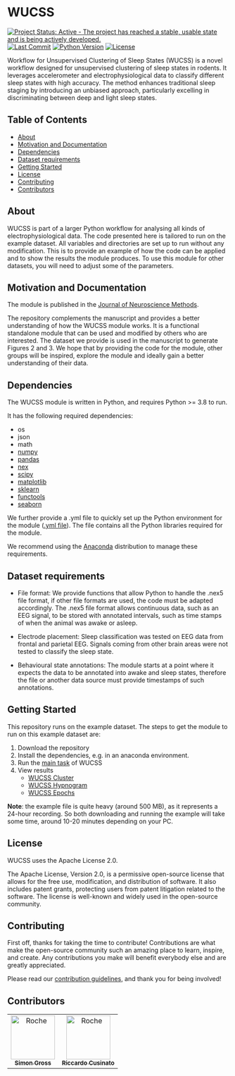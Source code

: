 # WUCSS

[![Project Status: Active - The project has reached a stable, usable state and is being actively developed.](https://www.repostatus.org/badges/latest/active.svg)](https://www.repostatus.org/#active)
[![Last Commit](https://img.shields.io/github/last-commit/Roche/WUCSS/main?style=flat-square)](https://github.com/Roche/WUCSS/commits/main)
[![Python Version](https://img.shields.io/badge/python-3.8-blue)](README.md)
[![License](https://img.shields.io/badge/license-Apache--2.0-green)](LICENSE)

Workflow for Unsupervised Clustering of Sleep States (WUCSS) is a novel workflow designed for unsupervised clustering of sleep states in rodents. It leverages accelerometer and electrophysiological data to classify different sleep states with high accuracy. The method enhances traditional sleep staging by introducing an unbiased approach, particularly excelling in discriminating between deep and light sleep states.

## Table of Contents

- [About](#about)
- [Motivation and Documentation](#documentation)
- [Dependencies](#dependencies)
- [Dataset requirements](#dataset_req)
- [Getting Started](#getting_started)
- [License](#license)
- [Contributing](#contributing)
- [Contributors](#contributors)

## <a id="about"></a> About

WUCSS is part of a larger Python workflow for analysing all kinds of electrophysiological data. The code presented here is tailored to run on the example dataset. All variables and directories are set up to run without any modification. This is to provide an example of how the code can be applied and to show the results the module produces. To use this module for other datasets, you will need to adjust some of the parameters. 

## <a id="documentation"></a> Motivation and Documentation

The module is published in the [Journal of Neuroscience Methods](https://www.sciencedirect.com/science/article/pii/S0165027024001006). 

The repository complements the manuscript and provides a better understanding of how the WUCSS module works. It is a functional standalone module that can be used and modified by others who are interested. The dataset we provide is used in the manuscript to generate Figures 2 and 3. We hope that by providing the code for the module, other groups will be inspired, explore the module and ideally gain a better understanding of their data.

## <a id="dependencies"></a> Dependencies

The WUCSS module is written in Python, and requires Python >= 3.8 to run.

It has the following required dependencies:

- os
- json
- math
- [numpy](https://github.com/numpy/numpy)
- [pandas](https://github.com/pandas-dev/pandas)
- [nex](https://pypi.org/project/nex/)
- [scipy](https://github.com/scipy/scipy)
- [matplotlib](https://github.com/matplotlib/matplotlib)
- [sklearn](https://github.com/scikit-learn/scikit-learn)
- [functools](https://pypi.org/project/functools/)
- [seaborn](https://pypi.org/project/seaborn/)

We further provide a .yml file to quickly set up the Python environment for the module ([.yml file](wucss_env.yml)). The file contains all the Python libraries required for the module.

We recommend using the [Anaconda](https://www.anaconda.com/download-2) distribution to manage these requirements.

## <a id="dataset_req"></a> Dataset requirements
- File format:
We provide functions that allow Python to handle the .nex5 file format, if other file formats are used, the code must be adapted accordingly. The .nex5 file format allows continuous data, such as an EEG signal, to be stored with annotated intervals, such as time stamps of when the animal was awake or asleep. 

- Electrode placement:
Sleep classification was tested on EEG data from frontal and parietal EEG. Signals coming from other brain areas were not tested to classify the sleep state. 

- Behavioural state annotations:
The module starts at a point where it expects the data to be annotated into awake and sleep states, therefore the file or another data source must provide timestamps of such annotations.

## <a id="getting_started"></a> Getting Started

This repository runs on the example dataset. The steps to get the module to run on this example dataset are: 

1) Download the repository
2) Install the dependencies, e.g. in an anaconda environment. 
3) Run the [main task](wucss_main_task.py) of WUCSS
4) View results 
    * [WUCSS Cluster](results/Cntnap001_200504_wucss_qc.png)
    * [WUCSS Hypnogram](results/Hypnogram.png) 
    * [WUCSS Epochs](results/start_and_ends_intervals.csv)
      
**Note**: the example file is quite heavy (around 500 MB), as it represents a 24-hour recording. So both downloading and running the example will take some time, around 10-20 minutes depending on your PC.

## <a id="license"></a> License 

WUCSS uses the Apache License 2.0. 

The Apache License, Version 2.0, is a permissive open-source license that allows for the free use, modification, and distribution of software. It also includes patent grants, protecting users from patent litigation related to the software. The license is well-known and widely used in the open-source community.

## <a id="contributing"></a> Contributing

First off, thanks for taking the time to contribute! Contributions are what make the open-source community such an amazing place to learn, inspire, and create. Any contributions you make will benefit everybody else and are greatly appreciated.

Please read our [contribution guidelines](CONTRIBUTING.md), and thank you for being involved!

## <a id="contributors"></a> Contributors

<table>
<tr>
    <td align="center">
        <a href="https://github.com/grosss10-roche">
            <img src="https://avatars.githubusercontent.com/u/151529315?v=4" width="100;" alt="Roche"/>
            <br />
            <sub><b>Simon Gross</b></sub>
        </a>
    </td>
    <td align="center">
        <a href="https://github.com/cusinatr">
            <img src="https://avatars.githubusercontent.com/u/74003718?v=4" width="100;" alt="Roche"/>
            <br />
            <sub><b>Riccardo Cusinato</b></sub>
        </a>
    </td></tr>
</table>
